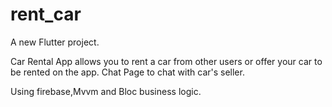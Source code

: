 # rent_car

A new Flutter project.

Car Rental App allows you to rent a car from other users or offer your car to be rented on the app.
Chat Page to chat with car's seller. 

Using firebase,Mvvm and Bloc business logic.

